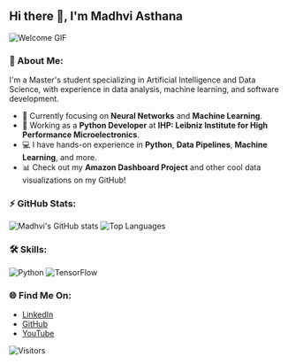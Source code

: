 
## Hi there 👋, I'm Madhvi Asthana

![Welcome GIF](https://media.giphy.com/media/hvRJCLFzcasrR4ia7z/giphy.gif)

### 🚀 About Me:
I'm a Master's student specializing in Artificial Intelligence and Data Science, with experience in data analysis, machine learning, and software development.

- 🌱 Currently focusing on **Neural Networks** and **Machine Learning**.
- 🔭 Working as a **Python Developer** at **IHP: Leibniz Institute for High Performance Microelectronics**.
- 💻 I have hands-on experience in **Python**, **Data Pipelines**, **Machine Learning**, and more.
- 📊 Check out my **Amazon Dashboard Project** and other cool data visualizations on my GitHub!

### ⚡ GitHub Stats:
![Madhvi's GitHub stats](https://github-readme-stats.vercel.app/api?username=madhviasthana&show_icons=true&theme=radical)
![Top Languages](https://github-readme-stats.vercel.app/api/top-langs/?username=madhviasthana&layout=compact&theme=radical)

### 🛠 Skills:
![Python](https://img.shields.io/badge/Python-3776AB?style=for-the-badge&logo=python&logoColor=white)
![TensorFlow](https://img.shields.io/badge/TensorFlow-FF6F00?style=for-the-badge&logo=tensorflow&logoColor=white)

### 🌐 Find Me On:
- [LinkedIn](https://www.linkedin.com/in/madhviasthana)
- [GitHub](https://github.com/madhviasthana)
- [YouTube](https://www.youtube.com/@Geeksgod)

![Visitors](https://visitor-badge.glitch.me/badge?page_id=madhviasthana)
